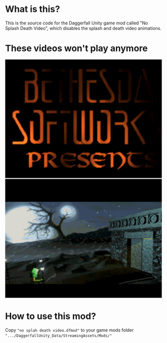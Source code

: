 # What is this?
This is the source code for the Daggerfall Unity game mod called "No Splash Death Video", which disables the splash and death video animations.

# These videos won't play anymore
![splash](https://github.com/themrleon/DFU-Mod-NoSplashDeathVideo/blob/05635ad05ac8b519afa9f0187703c0c889ff8e42/splash.png)
![death](https://github.com/themrleon/DFU-Mod-NoSplashDeathVideo/blob/05635ad05ac8b519afa9f0187703c0c889ff8e42/death.png)

# How to use this mod?
Copy `"no splah death video.dfmod"` to your game mods folder `".../DaggerfallUnity_Data/StreamingAssets/Mods/"`
